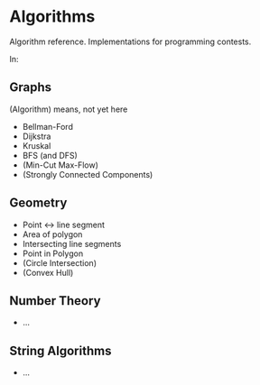 Algorithms
==========

Algorithm reference. Implementations for programming contests.

In:

Graphs
------

(Algorithm) means, not yet here

- Bellman-Ford
- Dijkstra
- Kruskal
- BFS (and DFS)
- (Min-Cut Max-Flow)
- (Strongly Connected Components)

Geometry
--------

- Point <-> line segment
- Area of polygon
- Intersecting line segments
- Point in Polygon
- (Circle Intersection)
- (Convex Hull)

Number Theory
-------------

- ...

String Algorithms
-----------------

- ...

